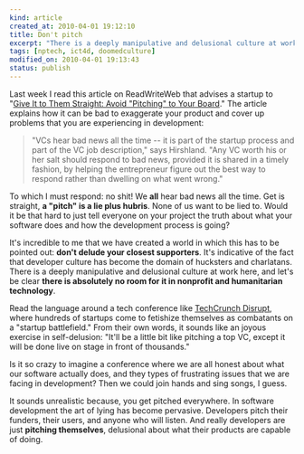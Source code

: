 ```yaml
--- 
kind: article
created_at: 2010-04-01 19:12:10
title: Don't pitch
excerpt: "There is a deeply manipulative and delusional culture at work [in Silicon Valley culture], and let's be clear there is absolutely no room for it in nonprofit and humanitarian technology."
tags: [nptech, ict4d, doomedculture]
modified_on: 2010-04-01 19:13:43
status: publish
---
```


Last week I read this article on ReadWriteWeb that advises a startup to "<a href="http://www.readwriteweb.com/start/2010/03/give-it-to-them-straight-avoid-pitching-to-your-board.php">Give It to Them Straight: Avoid "Pitching" to Your Board</a>." The article explains how it can be bad to exaggerate your product and cover up problems that you are experiencing in development: 

<blockquote>
"VCs hear bad news all the time -- it is part of the startup process and part of the VC job description," says Hirshland. "Any VC worth his or her salt should respond to bad news, provided it is shared in a timely fashion, by helping the entrepreneur figure out the best way to respond rather than dwelling on what went wrong."
</blockquote>

To which I must respond: no shit! We <strong>all</strong> hear bad news all the time. Get is straight, <strong>a "pitch" is a lie plus hubris</strong>. None of us want to be lied to. Would it be that hard to just tell everyone on your project the truth about what your software does and how the development process is going? 

It's incredible to me that we have created a world in which this has to be pointed out: <strong>don't delude your closest supporters</strong>. It's indicative of the fact that developer culture has become the domain of hucksters and charlatans.  There is a deeply manipulative and delusional culture at work here, and let's be clear <strong>there is absolutely no room for it in nonprofit and humanitarian technology</strong>. 

Read the language around a tech conference like <a href="http://disrupt.techcrunch.com/blog/">TechCrunch Disrupt</a>, where hundreds of startups come to fetishize themselves as combatants on a "startup battlefield." From their own words, it sounds like an joyous exercise in self-delusion:  "It'll be a little bit like pitching a top VC, except it will be done live on stage in front of thousands." 

Is it so crazy to imagine a conference where we are all honest about what our software actually does, and they types of frustrating issues that we are facing in development? Then we could join hands and sing songs, I guess. 

It sounds unrealistic because, you get pitched everywhere. In software development the art of lying has become pervasive. Developers pitch their funders, their users, and anyone who will listen. And really developers are just <strong>pitching themselves</strong>, delusional about what their products are capable of doing.

